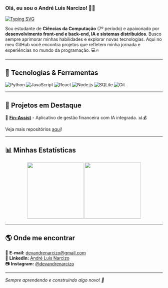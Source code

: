 ### Olá, eu sou o André Luis Narcizo! 👋🚀

[![Typing SVG](https://readme-typing-svg.herokuapp.com?font=Fira+Code&pause=1000&color=00C9FF&width=435&lines=Desenvolvedor+Full-Stack;Apaixonado+por+Tecnologia;Entusiasta+de+Inteligência+Artificial;Em+busca+de+inovação+e+aprendizado)](https://git.io/typing-svg)

Sou estudante de **Ciências da Computação** (7º período) e apaixonado por **desenvolvimento front-end e back-end, IA e sistemas distribuídos**. Busco sempre aprimorar minhas habilidades e explorar novas tecnologias. Aqui no meu GitHub você encontra projetos que refletem minha jornada e experiências no mundo da programação. 💻🔥

---

## 🚀 Tecnologias & Ferramentas

![Python](https://img.shields.io/badge/-Python-3776AB?style=for-the-badge&logo=python&logoColor=white) ![JavaScript](https://img.shields.io/badge/-JavaScript-F7DF1E?style=for-the-badge&logo=javascript&logoColor=black) ![React](https://img.shields.io/badge/-React-61DAFB?style=for-the-badge&logo=react&logoColor=black) ![Node.js](https://img.shields.io/badge/-Node.js-339933?style=for-the-badge&logo=node.js&logoColor=white) ![SQLite](https://img.shields.io/badge/-SQLite-003B57?style=for-the-badge&logo=sqlite&logoColor=white) ![Git](https://img.shields.io/badge/-Git-F05032?style=for-the-badge&logo=git&logoColor=white)

---

## 📌 Projetos em Destaque

🔹 **[Fin-Assist](https://github.com/DevAndreNarcizo/Fin-Assist)** - Aplicativo de gestão financeira com IA integrada. 📊💰 

Veja mais repositórios [aqui](https://github.com/DevAndreNarcizo?tab=repositories)!

---

## 📊 Minhas Estatísticas

<div align="center">
  <img height="180em" src="https://github-readme-stats.vercel.app/api?username=DevAndreNarcizo&show_icons=true&theme=react&count_private=true"/>
  <img height="180em" src="https://github-readme-streak-stats.herokuapp.com/?user=DevAndreNarcizo&theme=react"/>
</div>

---

## 🌎 Onde me encontrar

📩 **E-mail:** devandrenarcizo@gmail.com  
💼 **LinkedIn:** [André Luis Narcizo](https://www.linkedin.com/in/devandrenarcizo)  
📷 **Instagram:** [@devandrenarcizo](https://www.instagram.com/devandrenarcizo/)  

---

_Sempre aprendendo e construindo algo novo! 🚀_
